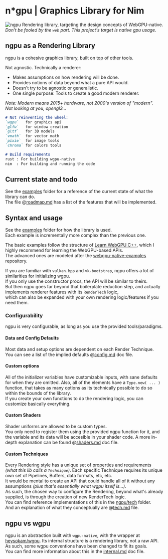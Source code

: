 # n*gpu | Graphics Library for Nim
![ngpu](./doc/res/gh_banner.png)
Rendering library, targeting the design concepts of WebGPU-native.  
_Don't be fooled by the `web` part. This project's target is native gpu usage._  


## ngpu as a Rendering Library
ngpu is a cohesive graphics library, built on top of other tools.  

Not agnostic. Technically a renderer:  
- Makes assumptions on how rendering will be done.  
- Provides notions of data beyond what a pure API would.  
- Doesn't try to be agnostic or generalistic.  
- One single purpose: Tools to create a good modern renderer.  

_Note: Modern means 2015+ hardware, not 2000's version of "modern"._  
_Not looking at you, opengl3..._  

```md
# Not reinventing the wheel:
`wgpu`   for graphics api
`glfw`   for window creation
`gltf`   for 3D models
`vmath`  for vector math
`pixie`  for image tools
`chroma` for colors tools

# Build requirements
rust : For building wgpu-native
nim  : For building and running the code
```

## Current state and todo
See the [examples](./examples) folder for a reference of the current state of what the library can do.  
The file @[roadmap.md](./doc/roadmap.md) has a list of the features that will be implemented.

## Syntax and usage
See the [examples](./examples/) folder for how the library is used.  
Each example is incrementally more complex than the previous one.  

The basic examples follow the structure of [Learn WebGPU C++](https://eliemichel.github.io/LearnWebGPU/), which I highly recommend for learning the WebGPU-based APIs.  
The advanced ones are modeled after the [webgpu-native-examples](https://github.com/samdauwe/webgpu-native-examples#Basics) repository.

If you are familiar with `vulkan.hpp` and `vk-bootstrap`, ngpu offers a lot of similarities for initializing wgpu.  
If you only use the constructor procs, the API will be similar to theirs.  
But then ngpu goes far beyond that boilerplate reduction step, and actually implements renderer features with its `RenderTech` logic,  
which can also be expanded with your own rendering logic/features if you need them.  

### Configurability
ngpu is very configurable, as long as you use the provided tools/paradigms.

#### Data and Config Defaults
Most data and setup options are dependent on each Render Technique.  
You can see a list of the implied defaults @[config.md](doc/config.md) doc file.

#### Custom options
All of the initializer variables have customizable inputs, with sane defaults for when they are omitted.
Also, all of the elements have a `Type.new( ... )` function, that takes as many options as its technically possible to do so within the bounds of the library.  
If you create your own functions to do the rendering logic, you can customize basically everything.  

#### Custom Shaders
Shader uniforms are allowed to be custom types.  
You only need to register them using the provided ngpu function for it, and the variable and its data will be accesible in your shader code.
A more in-depth explanation can be found @[shaders.md](./doc/shaders.md) doc file.  

#### Custom Techniques
Every Rendering style has a unique set of properties and requirements _(what this lib calls a `Technique`)_.
Each specific Technique requires its unique own set of Pipelines, Buffers, data formats, etc, etc.  
It would be mental to create an API that could handle all of it without any assumptions _(plus that's essentially what wgpu itself is...)_.  
As such, the chosen way to configure the Rendering, beyond what's already supplied, is through the creation of new RenderTech logic.  
You can find reference implementations of this in the [ngpu/tech](./src/ngpu/tech/) folder.  
And an explanation of what they conceptually are @[tech.md](./doc/tech.md) file.  


## ngpu vs wgpu
ngpu is an abstraction built with `wgpu-native`, with the wrapper at [heysokam/wgpu](https://github.com/heysokam/wgpu).
Its internal structure is a rendering library, not a raw API.  
As such, some wgpu conventions have been changed to fit its goals.  
You can find more information about this in the [internal.md](doc/internal.md) doc file.
